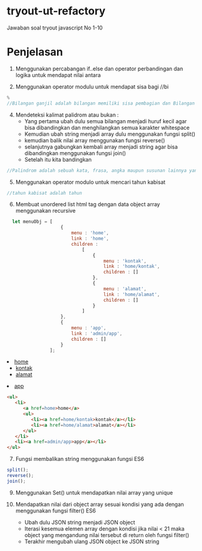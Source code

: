 # tryout-ut-refactory
Jawaban soal tryout javascript No 1-10  

# Penjelasan
1. Menggunakan percabangan if..else dan operator perbandingan dan logika untuk mendapat nilai antara

2. Menggunakan operator modulu untuk mendapat sisa bagi
//bi 
```js
% 
//Bilangan ganjil adalah bilangan memiliki sisa pembagian dan Bilangan genap adalah sebaliknya
```

4. Mendeteksi kalimat  palidrom atau bukan :
    - Yang pertama ubah dulu semua bilangan menjadi huruf kecil agar bisa dibandingkan dan menghilangkan semua karakter whitespace
    - Kemudian ubah string menjadi array dulu menggunakan fungsi split() 
    - kemudian balik nilai array menggunakan fungsi reverse() 
    - selanjutnya gabungkan kembali array menjadi string agar bisa dibandingkan menggunakan fungsi join()
    - Setelah itu kita bandingkan 
 ```js
//Palindrom adalah sebuah kata, frasa, angka maupun susunan lainnya yang dapat dibaca dengan sama baik dari depan maupun belakang
```
    
5. Menggunakan operator modulo untuk mencari tahun kabisat
 ```js
//tahun kabisat adalah tahun 
```
 

6. Membuat unordered list html tag dengan data object array menggunakan recursive

```js
  let menuObj = [
                    {
                        menu : 'home',
                        link : 'home',
                        children : 
                            [
                                {
                                    menu : 'kontak',
                                    link : 'home/kontak',
                                    children : []
                                },
                                {
                                    menu : 'alamat',
                                    link : 'home/alamat',
                                    children : []
                                }
                            ]   
                    },
                    {
                        menu : 'app',
                        link : 'admin/app',
                        children : []  
                    }
                ];
```

><ul>
   <li>
      <a href=home>home</a>
      <ul>
         <li><a href=home/kontak>kontak</a></li>
         <li><a href=home/alamat>alamat</a></li>
      </ul>
   </li>
   <li><a href=admin/app>app</a></li>
</ul>

```html
<ul>
   <li>
      <a href=home>home</a>
      <ul>
         <li><a href=home/kontak>kontak</a></li>
         <li><a href=home/alamat>alamat</a></li>
      </ul>
   </li>
   <li><a href=admin/app>app</a></li>
</ul>
```

7. Fungsi membalikan string menggunakan fungsi ES6
```js
split();
reverse();
join();
```
9. Menggunakan Set() untuk mendapatkan nilai array yang unique

10. Mendapatkan nilai dari object array sesuai kondisi yang ada dengan menggunakan fungsi filter() ES6
    - Ubah dulu JSON string menjadi JSON object
    - Iterasi kesemua elemen array dengan kondisi jika nilai < 21 maka object yang mengandung nilai tersebut di return oleh fungsi filter()
    - Terakhir mengubah ulang JSON object ke JSON string
```
